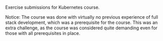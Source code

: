 Exercise submissions for Kubernetes course.

Notice: The course was done with virtually no previous experience of full stack development, which was a prerequisite for the course. This was an extra challenge, as the course was considered quite demanding even for those with all prerequisites in place.